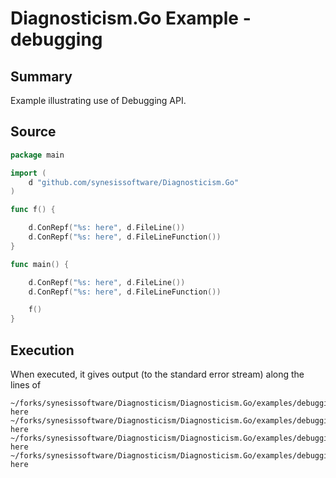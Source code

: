 # Diagnosticism.Go Example - **debugging**

## Summary

Example illustrating use of Debugging API.

## Source

```Go
package main

import (
	d "github.com/synesissoftware/Diagnosticism.Go"
)

func f() {

	d.ConRepf("%s: here", d.FileLine())
	d.ConRepf("%s: here", d.FileLineFunction())
}

func main() {

	d.ConRepf("%s: here", d.FileLine())
	d.ConRepf("%s: here", d.FileLineFunction())

	f()
}
```

## Execution

When executed, it gives output (to the standard error stream) along the lines of

```
~/forks/synesissoftware/Diagnosticism/Diagnosticism.Go/examples/debugging.go:15: here
~/forks/synesissoftware/Diagnosticism/Diagnosticism.Go/examples/debugging.go:16:main.main: here
~/forks/synesissoftware/Diagnosticism/Diagnosticism.Go/examples/debugging.go:9: here
~/forks/synesissoftware/Diagnosticism/Diagnosticism.Go/examples/debugging.go:10:main.f: here
```
